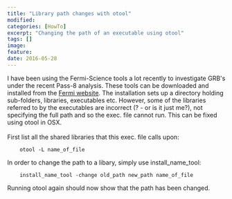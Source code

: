 ```yaml
---
title: "Library path changes with otool"
modified:
categories: [HowTo] 
excerpt: "Changing the path of an executable using otool"
tags: []
image:
feature:
date: 2016-05-28
---
```



I have been using the Fermi-Science tools a lot recently to investigate GRB's under the recent Pass-8 analysis. These tools can be downloaded and installed from the [Fermi website](http://fermi.gsfc.nasa.gov/ssc/data/analysis/software/). The installation sets up a directory holding sub-folders, libraries, executables etc. However, some of the libraries referred to by the executables are incorrect (? - or is it just me?), not specifying the full path and so the exec. file cannot run. This can be fixed using otool in OSX.<br> <br>
First list all the shared libraries that this exec. file calls upon:

        otool -L name_of_file

 
In order to change the path to a libary, simply use install_name_tool:

        install_name_tool -change old_path new_path name_of_file

Running otool again should now show that the path has been changed.



